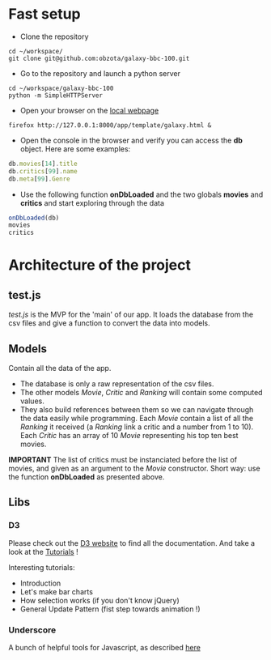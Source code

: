 # Fast setup

* Clone the repository
```
cd ~/workspace/
git clone git@github.com:obzota/galaxy-bbc-100.git
```

* Go to the repository and launch a python server
```
cd ~/workspace/galaxy-bbc-100
python -m SimpleHTTPServer
```

* Open your browser on the [local webpage](http://127.0.0.1:8000/app/template/galaxy.html)
```
firefox http://127.0.0.1:8000/app/template/galaxy.html &
```

* Open the console in the browser and verify you can access the **db** object. Here are some examples:
```javascript
db.movies[14].title
db.critics[99].name
db.meta[99].Genre
```

* Use the following function **onDbLoaded** and the two globals **movies** and **critics** and start exploring through the data
```javascript
onDbLoaded(db)
movies
critics
```

# Architecture of the project

## test.js

*test.js* is the MVP for the 'main' of our app. It loads the database from the csv files and give a function to convert the data into models.


## Models

Contain all the data of the app.

* The database is only a raw representation of the csv files.
* The other models *Movie*, *Critic* and *Ranking* will contain some computed values.
* They also build references between them so we can navigate through the data easily while programming. Each *Movie* contain a list of all the *Ranking* it received (a *Ranking* link a critic and a number from 1 to 10). Each *Critic* has an array of 10 *Movie* representing his top ten best movies.

**IMPORTANT** The list of critics must be instanciated before the list of movies, and given as an argument to the *Movie* constructor. Short way: use the function **onDbLoaded** as presented above.

## Libs

### D3
Please check out the [D3 website](https://d3js.org/) to find all the documentation.
And take a look at the [Tutorials](https://github.com/d3/d3/wiki/Tutorials) !

Interesting tutorials:
* Introduction
* Let's make bar charts
* How selection works (if you don't know jQuery)
* General Update Pattern (fist step towards animation !)

### Underscore

A bunch of helpful tools for Javascript, as described [here](http://underscorejs.org/)